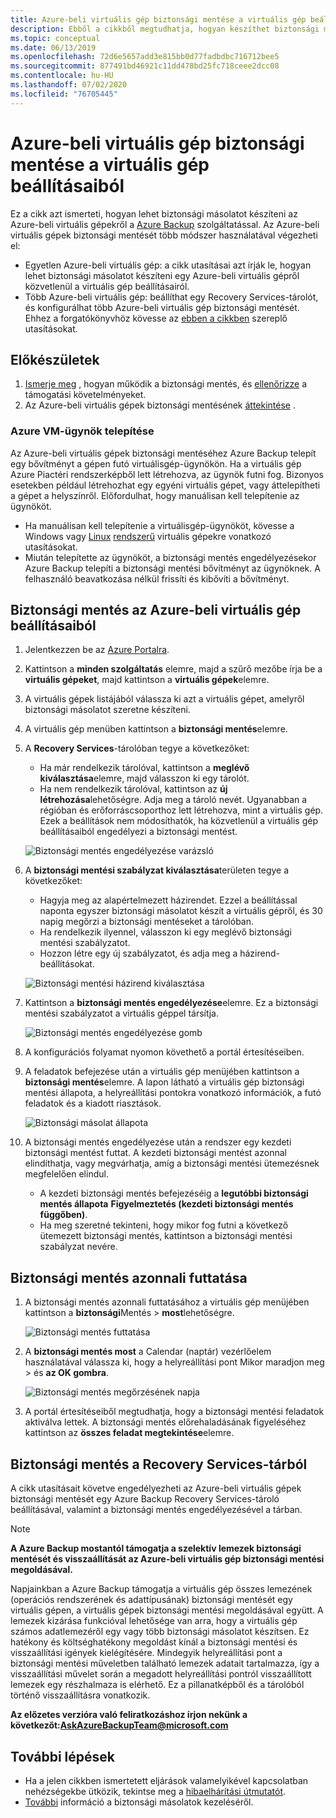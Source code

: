 ```yaml
---
title: Azure-beli virtuális gép biztonsági mentése a virtuális gép beállításaiból
description: Ebből a cikkből megtudhatja, hogyan készíthet biztonsági mentést egy egyedi Azure-beli vagy több Azure-beli virtuális gépről a Azure Backup szolgáltatással.
ms.topic: conceptual
ms.date: 06/13/2019
ms.openlocfilehash: 72d6e5657add3e815bb0d77fadbdbc716712bee5
ms.sourcegitcommit: 877491bd46921c11dd478bd25fc718ceee2dcc08
ms.contentlocale: hu-HU
ms.lasthandoff: 07/02/2020
ms.locfileid: "76705445"
---
```

# <a name="back-up-an-azure-vm-from-the-vm-settings"></a>Azure-beli virtuális gép biztonsági mentése a virtuális gép beállításaiból

Ez a cikk azt ismerteti, hogyan lehet biztonsági másolatot készíteni az Azure-beli virtuális gépekről a [Azure Backup](backup-overview.md) szolgáltatással. Az Azure-beli virtuális gépek biztonsági mentését több módszer használatával végezheti el:

- Egyetlen Azure-beli virtuális gép: a cikk utasításai azt írják le, hogyan lehet biztonsági másolatot készíteni egy Azure-beli virtuális gépről közvetlenül a virtuális gép beállításairól.
- Több Azure-beli virtuális gép: beállíthat egy Recovery Services-tárolót, és konfigurálhat több Azure-beli virtuális gép biztonsági mentését. Ehhez a forgatókönyvhöz kövesse az [ebben a cikkben](backup-azure-arm-vms-prepare.md) szereplő utasításokat.

## <a name="before-you-start"></a>Előkészületek

1. [Ismerje meg](backup-architecture.md#how-does-azure-backup-work) , hogyan működik a biztonsági mentés, és [ellenőrizze](backup-support-matrix.md#azure-vm-backup-support) a támogatási követelményeket.
2. Az Azure-beli virtuális gépek biztonsági mentésének [áttekintése](backup-azure-vms-introduction.md) .

### <a name="azure-vm-agent-installation"></a>Azure VM-ügynök telepítése

Az Azure-beli virtuális gépek biztonsági mentéséhez Azure Backup telepít egy bővítményt a gépen futó virtuálisgép-ügynökön. Ha a virtuális gép Azure Piactéri rendszerképből lett létrehozva, az ügynök futni fog. Bizonyos esetekben például létrehozhat egy egyéni virtuális gépet, vagy áttelepítheti a gépet a helyszínről. Előfordulhat, hogy manuálisan kell telepítenie az ügynököt.

- Ha manuálisan kell telepítenie a virtuálisgép-ügynököt, kövesse a Windows vagy [Linux](https://docs.microsoft.com/azure/virtual-machines/extensions/agent-linux) [rendszerű](https://docs.microsoft.com/azure/virtual-machines/extensions/agent-windows) virtuális gépekre vonatkozó utasításokat.
- Miután telepítette az ügynököt, a biztonsági mentés engedélyezésekor Azure Backup telepíti a biztonsági mentési bővítményt az ügynöknek. A felhasználó beavatkozása nélkül frissíti és kibővíti a bővítményt.

## <a name="back-up-from-azure-vm-settings"></a>Biztonsági mentés az Azure-beli virtuális gép beállításaiból

1. Jelentkezzen be az [Azure Portalra](https://portal.azure.com/).
2. Kattintson a **minden szolgáltatás** elemre, majd a szűrő mezőbe írja be a **virtuális gépeket**, majd kattintson a **virtuális gépek**elemre.
3. A virtuális gépek listájából válassza ki azt a virtuális gépet, amelyről biztonsági másolatot szeretne készíteni.
4. A virtuális gép menüben kattintson a **biztonsági mentés**elemre.
5. A **Recovery Services**-tárolóban tegye a következőket:
   - Ha már rendelkezik tárolóval, kattintson a **meglévő kiválasztása**elemre, majd válasszon ki egy tárolót.
   - Ha nem rendelkezik tárolóval, kattintson az **új létrehozása**lehetőségre. Adja meg a tároló nevét. Ugyanabban a régióban és erőforráscsoporthoz lett létrehozva, mint a virtuális gép. Ezek a beállítások nem módosíthatók, ha közvetlenül a virtuális gép beállításaiból engedélyezi a biztonsági mentést.

   ![Biztonsági mentés engedélyezése varázsló](./media/backup-azure-vms-first-look-arm/vm-menu-enable-backup-small.png)

6. A **biztonsági mentési szabályzat kiválasztása**területen tegye a következőket:

   - Hagyja meg az alapértelmezett házirendet. Ezzel a beállítással naponta egyszer biztonsági másolatot készít a virtuális gépről, és 30 napig megőrzi a biztonsági mentéseket a tárolóban.
   - Ha rendelkezik ilyennel, válasszon ki egy meglévő biztonsági mentési szabályzatot.
   - Hozzon létre egy új szabályzatot, és adja meg a házirend-beállításokat.  

   ![Biztonsági mentési házirend kiválasztása](./media/backup-azure-vms-first-look-arm/set-backup-policy.png)

7. Kattintson a **biztonsági mentés engedélyezése**elemre. Ez a biztonsági mentési szabályzatot a virtuális géppel társítja.

    ![Biztonsági mentés engedélyezése gomb](./media/backup-azure-vms-first-look-arm/vm-management-menu-enable-backup-button.png)

8. A konfigurációs folyamat nyomon követhető a portál értesítéseiben.
9. A feladatok befejezése után a virtuális gép menüjében kattintson a **biztonsági mentés**elemre. A lapon látható a virtuális gép biztonsági mentési állapota, a helyreállítási pontokra vonatkozó információk, a futó feladatok és a kiadott riasztások.

   ![Biztonsági másolat állapota](./media/backup-azure-vms-first-look-arm/backup-item-view-update.png)

10. A biztonsági mentés engedélyezése után a rendszer egy kezdeti biztonsági mentést futtat. A kezdeti biztonsági mentést azonnal elindíthatja, vagy megvárhatja, amíg a biztonsági mentési ütemezésnek megfelelően elindul.
    - A kezdeti biztonsági mentés befejezéséig a **legutóbbi biztonsági mentés állapota** **Figyelmeztetés (kezdeti biztonsági mentés függőben)**.
    - Ha meg szeretné tekinteni, hogy mikor fog futni a következő ütemezett biztonsági mentés, kattintson a biztonsági mentési szabályzat nevére.

## <a name="run-a-backup-immediately"></a>Biztonsági mentés azonnali futtatása

1. A biztonsági mentés azonnali futtatásához a virtuális gép menüjében kattintson a **biztonsági**Mentés  >  **most**lehetőségre.

    ![Biztonsági mentés futtatása](./media/backup-azure-vms-first-look-arm/backup-now-update.png)

2. A **biztonsági mentés most** a Calendar (naptár) vezérlőelem használatával válassza ki, hogy a helyreállítási pont Mikor maradjon meg > és **az OK gombra**.

    ![Biztonsági mentés megőrzésének napja](./media/backup-azure-vms-first-look-arm/backup-now-blade-calendar.png)

3. A portál értesítéseiből megtudhatja, hogy a biztonsági mentési feladatok aktiválva lettek. A biztonsági mentés előrehaladásának figyeléséhez kattintson az **összes feladat megtekintése**elemre.

## <a name="back-up-from-the-recovery-services-vault"></a>Biztonsági mentés a Recovery Services-tárból

A cikk utasításait követve engedélyezheti az Azure-beli virtuális gépek biztonsági mentését egy Azure Backup Recovery Services-tároló beállításával, valamint a biztonsági mentés engedélyezésével a tárban.

>[!NOTE]
> **A Azure Backup mostantól támogatja a szelektív lemezek biztonsági mentését és visszaállítását az Azure-beli virtuális gép biztonsági mentési megoldásával.**
>
>Napjainkban a Azure Backup támogatja a virtuális gép összes lemezének (operációs rendszerének és adattípusának) biztonsági mentését egy virtuális gépen, a virtuális gépek biztonsági mentési megoldásával együtt. A lemezek kizárása funkcióval lehetősége van arra, hogy a virtuális gép számos adatlemezéről egy vagy több biztonsági másolatot készítsen. Ez hatékony és költséghatékony megoldást kínál a biztonsági mentési és visszaállítási igények kielégítésére. Mindegyik helyreállítási pont a biztonsági mentési műveletben található lemezek adatait tartalmazza, így a visszaállítási művelet során a megadott helyreállítási pontról visszaállított lemezek egy részhalmaza is elérhető. Ez a pillanatképből és a tárolóból történő visszaállításra vonatkozik.
>
>**Az előzetes verzióra való feliratkozáshoz írjon nekünk a következőt:AskAzureBackupTeam@microsoft.com**

## <a name="next-steps"></a>További lépések

- Ha a jelen cikkben ismertetett eljárások valamelyikével kapcsolatban nehézségekbe ütközik, tekintse meg a [hibaelhárítási útmutatót](backup-azure-vms-troubleshoot.md).
- [További](backup-azure-manage-vms.md) információ a biztonsági másolatok kezeléséről.
